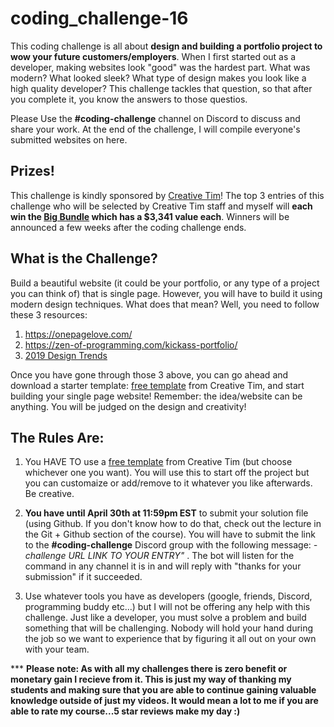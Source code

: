 # coding_challenge-16

This coding challenge is all about **design and building a portfolio project to wow your future customers/employers**. When I first started out as a developer, making websites look "good" was the hardest part. What was modern? What looked sleek? What type of design makes you look like a high quality developer? This challenge tackles that question, so that after you complete it, you know the answers to those questios. 

Please Use the **#coding-challenge** channel on Discord to discuss and share your work. At the end of the challenge, I will compile everyone's submitted websites on here.

## Prizes!
This challenge is kindly sponsored by [Creative Tim](https://www.creative-tim.com/)! The top 3 entries of this challenge who will be selected by Creative Tim staff and myself will **each win the [Big Bundle](https://www.creative-tim.com/product/buy/bundle/big-bundle) which has a $3,341 value each**. Winners will be announced a few weeks after the coding challenge ends.

## What is the Challenge?
Build a beautiful website (it could be your portfolio, or any type of a project you can think of) that is single page. However, you will have to build it using modern design techniques. What does that mean? Well, you need to follow these 3 resources:
1. https://onepagelove.com/
2. https://zen-of-programming.com/kickass-portfolio/
3. [2019 Design Trends](https://uxplanet.org/2019-ui-and-ux-design-trends-92dfa8323225)

Once you have gone through those 3 above, you can go ahead and download a starter template: [free template](https://www.creative-tim.com/bootstrap-themes/ui-kit?direction=asc&sort=price) from Creative Tim, and start building your single page website! Remember: the idea/website can be anything. You will be judged on the design and creativity!

## The Rules Are:

1. You HAVE TO use a [free template](https://www.creative-tim.com/bootstrap-themes/ui-kit?direction=asc&sort=price) from Creative Tim (but choose whichever one you want). You will use this to start off the project but you can customaize or add/remove to it whatever you like afterwards. Be creative. 

2. **You have until April 30th at 11:59pm EST** to submit your solution file (using Github. If you don't know how to do that, check out the lecture in the Git + Github section of the course). You will have to submit the link to the **#coding-challenge** Discord group with the following message:  *-challenge URL LINK TO YOUR ENTRY"* . The bot will listen for the command in any channel it is in and will reply with "thanks for your submission" if it succeeded.

3. Use whatever tools you have as developers (google, friends, Discord, programming buddy etc...) but I will not be offering any help with this challenge. Just like a developer, you must solve a problem and build something that will be challenging. Nobody will hold your hand during the job so we want to experience that by figuring it all out on your own with your team. 

*** **Please note: As with all my challenges there is zero benefit or monetary gain I recieve from it. This is just my way of thanking my students and making sure that you are able to continue gaining valuable knowledge outside of just my videos. It would mean a lot to me if you are able to rate my course...5 star reviews make my day :)**

